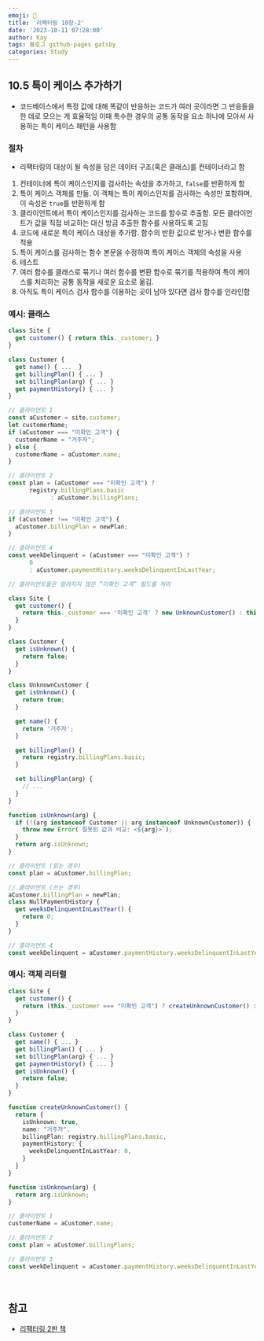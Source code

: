 ```yaml
---
emoji: 👋
title: '리팩터링 10장-2'
date: '2023-10-11 07:28:00'
author: Kay
tags: 블로그 github-pages gatsby
categories: Study
---
```


## 10.5 특이 케이스 추가하기

- 코드베이스에서 특정 값에 대해 똑같이 반응하는 코드가 여러 곳이라면 그 반응들을 한 데로 모으는 게 효율적임 이때 특수한 경우의 공통 동작을 요소 하나에 모아서 사용하는 특이 케이스 패턴을 사용함

### 절차

- 리팩터링의 대상이 될 속성을 담은 데이터 구조(혹은 클래스)를 컨테이너라고 함

1. 컨테이너에 특이 케이스인지를 검사하는 속성을 추가하고, `false`를 반환하게 함
2. 특이 케이스 객체를 만듦. 이 객체는 특이 케이스인지를 검사하는 속성만 포함하며, 이 속성은 `true`를 반환하게 함
3. 클라이언트에서 특이 케이스인지를 검사하는 코드를 함수로 추출함. 모든 클라이언트가 값을 직접 비교하는 대신 방금 추출한 함수를 사용하도록 고침
4. 코드에 새로운 특이 케이스 대상을 추가함. 함수의 반환 값으로 받거나 변환 함수를 적용
5. 특이 케이스를 검사하는 함수 본문을 수정하여 특이 케이스 객체의 속성을 사용
6. 테스트
7. 여러 함수를 클래스로 묶기나 여러 함수를 변환 함수로 묶기를 적용하여 특이 케이스를 처리하는 공통 동작을 새로운 요소로 옮김.
8. 아직도 특이 케이스 검사 함수를 이용하는 곳이 남아 있다면 검사 함수를 인라인함

### 예시: 클래스

```ts
class Site {
  get customer() { return this._customer; }
}

class Customer {
  get name() { ...  }
  get billingPlan() { ... }
  set billingPlan(arg) { ... }
  get paymentHistory() { ... }
}

// 클라이언트 1
const aCustomer = site.customer;
let customerName;
if (aCustomer === "미확인 고객") {
  customerName = "거주자";
} else {
  customerName = aCustomer.name;
}

// 클라이언트 2
const plan = (aCustomer === "미확인 고객") ?
      registry.billingPlans.basic
			: aCustomer.billingPlans;

// 클라이언트 3
if (aCustomer !== "미확인 고객") {
  aCustomer.billingPlan = newPlan;
}

// 클라이언트 4
const weekDelinquent = (aCustomer === "미확인 고객") ?
      0
      : aCustomer.paymentHistory.weeksDelinquentInLastYear;

```

```ts
// 클라이언트들은 알려지지 않은 “미확인 고객” 필드를 처리

class Site {
  get customer() {
    return this._customer === '미확인 고객' ? new UnknownCustomer() : this._customer;
  }
}

class Customer {
  get isUnknown() {
    return false;
  }
}

class UnknownCustomer {
  get isUnknown() {
    return true;
  }

  get name() {
    return '거주자';
  }

  get billingPlan() {
    return registry.billingPlans.basic;
  }

  set billingPlan(arg) {
    // ...
  }
}

function isUnknown(arg) {
  if (!(arg instanceof Customer || arg instanceof UnknownCustomer)) {
    throw new Error(`잘못된 값과 비교: <${arg}>`);
  }
  return arg.isUnknown;
}

// 클라이언트 (읽는 경우)
const plan = aCustomer.billingPlan;

// 클라이언트 (쓰는 경우)
aCustomer.billingPlan = newPlan;
class NullPaymentHistory {
  get weeksDelinquentInLastYear() {
    return 0;
  }
}

// 클라이언트 4
const weekDelinquent = aCustomer.paymentHistory.weeksDelinquentInLastYear;
```

### 예시: 객체 리터럴

```ts
class Site {
  get customer() {
    return (this._customer === "미확인 고객") ? createUnknownCustomer() : this._customer;
  }
}

class Customer {
  get name() { ... }
  get billingPlan() { ... }
  set billingPlan(arg) { ... }
  get paymentHistory() { ... }
  get isUnknown() {
    return false;
  }
}

function createUnknownCustomer() {
  return {
    isUnknown: true,
    name: "거주자",
    billingPlan: registry.billingPlans.basic,
    paymentHistory: {
      weeksDelinquentInLastYear: 0,
    }
  }
}

function isUnknown(arg) {
  return arg.isUnknown;
}

// 클라이언트 1
customerName = aCustomer.name;

// 클라이언트 2
const plan = aCustomer.billingPlans;

// 클라이언트 3
const weekDelinquent = aCustomer.paymentHistory.weeksDelinquentInLastYear;
```

<br>

## 참고

- [리팩터링 2판 책](https://www.yes24.com/Product/Goods/89649360)

```toc

```
